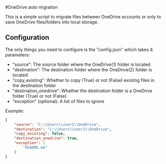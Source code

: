 #OneDrive auto migration

This is a simple script to migrate files between OneDrive accounts or only to save OneDrive files/folders into local storage.

## Configuration
The only things you need to configure is the "config.json" which takes 4 parameters:

- "source": The source folder where the OneDrive(1) folder is located
- "destination": The destination folder where the OneDrive(2) folder is located
- "copy_existing": Whether to copy (True) or not (False) existing files in the destination folder
- "destination_onedrive": Whether the destination folder is a OneDrive folder (True) or not (False)
- "exception" (optional): A list of files to ignore

Example:
```json
{
    "source": "C:\\Users\\user1\\OneDrive",
    "destination": "C:\\Users\\user2\\OneDrive",
    "copy_existing": false,
    "destination_onedrive": true,
    "exception": [
        "README.md"
    ]
}
```